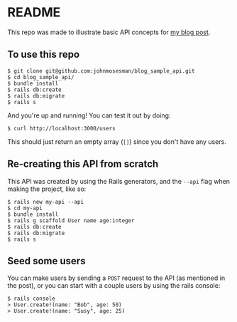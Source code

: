 # README

This repo was made to illustrate basic API concepts for [my blog post](https://johnmosesman.com/post/after-crud-apis/ ).

## To use this repo

```
$ git clone git@github.com:johnmosesman/blog_sample_api.git
$ cd blog_sample_api/
$ bundle install
$ rails db:create
$ rails db:migrate
$ rails s
```

And you're up and running! You can test it out by doing:

```
$ curl http://localhost:3000/users
```

This should just return an empty array (`[]`) since you don't have any users.

## Re-creating this API from scratch

This API was created by using the Rails generators, and the `--api` flag when making the project, like so:

```
$ rails new my-api --api
$ cd my-api
$ bundle install
$ rails g scaffold User name age:integer
$ rails db:create
$ rails db:migrate
$ rails s
```

## Seed some users

You can make users by sending a `POST` request to the API (as mentioned in the post), or you can start with a couple users by using the rails console:

```
$ rails console
> User.create!(name: "Bob", age: 50)
> User.create!(name: "Susy", age: 25)
```
